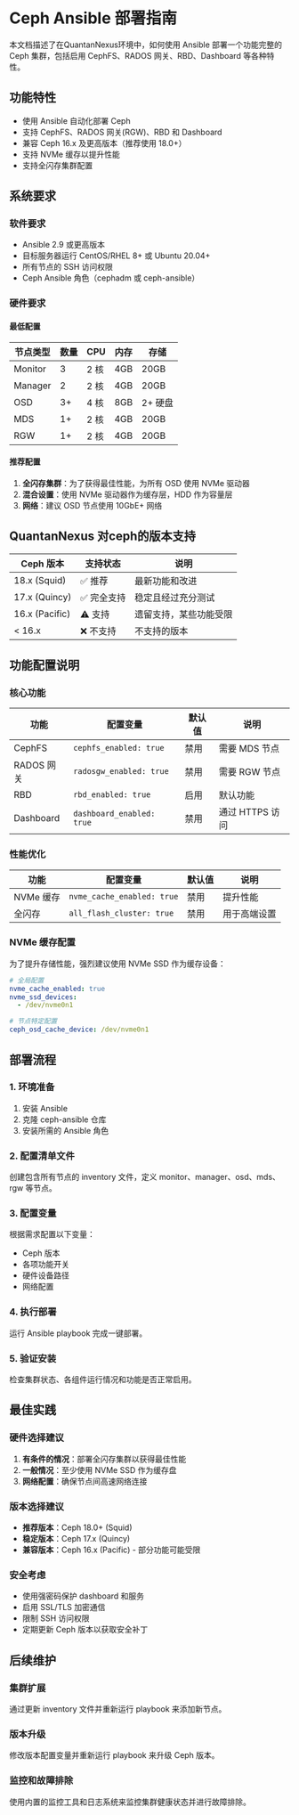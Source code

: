 # Ceph Ansible 部署指南

本文档描述了在QuantanNexus环境中，如何使用 Ansible 部署一个功能完整的 Ceph 集群，包括启用 CephFS、RADOS 网关、RBD、Dashboard 等各种特性。

## 功能特性

- 使用 Ansible 自动化部署 Ceph
- 支持 CephFS、RADOS 网关(RGW)、RBD 和 Dashboard
- 兼容 Ceph 16.x 及更高版本（推荐使用 18.0+）
- 支持 NVMe 缓存以提升性能
- 支持全闪存集群配置

## 系统要求

### 软件要求

- Ansible 2.9 或更高版本
- 目标服务器运行 CentOS/RHEL 8+ 或 Ubuntu 20.04+
- 所有节点的 SSH 访问权限
- Ceph Ansible 角色（cephadm 或 ceph-ansible）

### 硬件要求

#### 最低配置

| 节点类型 | 数量 | CPU | 内存 | 存储 |
|----------|------|-----|------|------|
| Monitor | 3 | 2 核 | 4GB | 20GB |
| Manager | 2 | 2 核 | 4GB | 20GB |
| OSD | 3+ | 4 核 | 8GB | 2+ 硬盘 |
| MDS | 1+ | 2 核 | 4GB | 20GB |
| RGW | 1+ | 2 核 | 4GB | 20GB |

#### 推荐配置

1. **全闪存集群**：为了获得最佳性能，为所有 OSD 使用 NVMe 驱动器
2. **混合设置**：使用 NVMe 驱动器作为缓存层，HDD 作为容量层
3. **网络**：建议 OSD 节点使用 10GbE+ 网络

## QuantanNexus 对ceph的版本支持

| Ceph 版本 | 支持状态 | 说明 |
|-----------|----------|------|
| 18.x (Squid) | ✅ 推荐 | 最新功能和改进 |
| 17.x (Quincy) | ✅ 完全支持 | 稳定且经过充分测试 |
| 16.x (Pacific) | ⚠️ 支持 | 遗留支持，某些功能受限 |
| < 16.x | ❌ 不支持 | 不支持的版本 |

## 功能配置说明

### 核心功能

| 功能 | 配置变量 | 默认值 | 说明 |
|------|----------|--------|------|
| CephFS | `cephfs_enabled: true` | 禁用 | 需要 MDS 节点 |
| RADOS 网关 | `radosgw_enabled: true` | 禁用 | 需要 RGW 节点 |
| RBD | `rbd_enabled: true` | 启用 | 默认功能 |
| Dashboard | `dashboard_enabled: true` | 禁用 | 通过 HTTPS 访问 |

### 性能优化

| 功能 | 配置变量 | 默认值 | 说明 |
|------|----------|--------|------|
| NVMe 缓存 | `nvme_cache_enabled: true` | 禁用 | 提升性能 |
| 全闪存 | `all_flash_cluster: true` | 禁用 | 用于高端设置 |

### NVMe 缓存配置

为了提升存储性能，强烈建议使用 NVMe SSD 作为缓存设备：

```yaml
# 全局配置
nvme_cache_enabled: true
nvme_ssd_devices:
  - /dev/nvme0n1

# 节点特定配置
ceph_osd_cache_device: /dev/nvme0n1
```

## 部署流程

### 1. 环境准备

1. 安装 Ansible
2. 克隆 ceph-ansible 仓库
3. 安装所需的 Ansible 角色

### 2. 配置清单文件

创建包含所有节点的 inventory 文件，定义 monitor、manager、osd、mds、rgw 等节点。

### 3. 配置变量

根据需求配置以下变量：
- Ceph 版本
- 各项功能开关
- 硬件设备路径
- 网络配置

### 4. 执行部署

运行 Ansible playbook 完成一键部署。

### 5. 验证安装

检查集群状态、各组件运行情况和功能是否正常启用。

## 最佳实践

### 硬件选择建议

1. **有条件的情况**：部署全闪存集群以获得最佳性能
2. **一般情况**：至少使用 NVMe SSD 作为缓存盘
3. **网络配置**：确保节点间高速网络连接

### 版本选择建议

- **推荐版本**：Ceph 18.0+ (Squid)
- **稳定版本**：Ceph 17.x (Quincy)
- **兼容版本**：Ceph 16.x (Pacific) - 部分功能可能受限

### 安全考虑

- 使用强密码保护 dashboard 和服务
- 启用 SSL/TLS 加密通信
- 限制 SSH 访问权限
- 定期更新 Ceph 版本以获取安全补丁

## 后续维护

### 集群扩展

通过更新 inventory 文件并重新运行 playbook 来添加新节点。

### 版本升级

修改版本配置变量并重新运行 playbook 来升级 Ceph 版本。

### 监控和故障排除

使用内置的监控工具和日志系统来监控集群健康状态并进行故障排除。